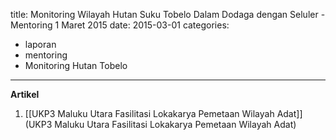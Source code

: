 title: Monitoring Wilayah Hutan Suku Tobelo Dalam Dodaga dengan Seluler - Mentoring 1 Maret 2015
date: 2015-03-01
categories:
- laporan
- mentoring
- Monitoring Hutan Tobelo
---

**Artikel**

1. [[UKP3 Maluku Utara Fasilitasi Lokakarya Pemetaan Wilayah Adat]](UKP3 Maluku Utara Fasilitasi Lokakarya Pemetaan Wilayah Adat)
